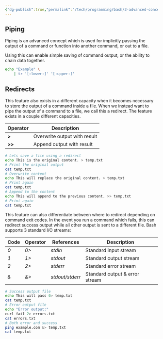 ```yaml
---
{"dg-publish":true,"permalink":"/tech/programming/bash/3-advanced-concepts/3-2-piping-and-redirects/","created":"2024-03-04T20:45:07.461-05:00","updated":"2024-03-05T10:44:56.581-05:00"}
---
```


## Piping

Piping is an advanced concept which is used for implicitly passing the output of a command or function into another command, or out to a file.

Using this can enable simple saving of command output, or the ability to chain data together.

```bash
echo "Example" \
	| tr '[:lower:]' '[:upper:]'
```

## Redirects

This feature also exists in a different capacity when it becomes necessary to store the output of a command inside a file. When we instead want to pipe the output of a command to a file, we call this a redirect. The feature exists in a couple different capacities.

| Operator | Description                  |
| -------- | ---------------------------- |
| **>**    | Overwrite output with result |
| **>>**   | Append output with result    |

```bash
# Lets save a file using a redirect
echo This is the original content. > temp.txt
# Print the original output
cat temp.txt
# Overwrite content
echo This will replace the original content. > temp.txt
# Print again
cat temp.txt
# Append to the content
echo This will append to the previous content. >> temp.txt
# Print again
cat temp.txt
```

This feature can also differentiate between where to redirect depending on command exit codes. In the event you run a command which fails, this can redirect success output while all other output is sent to a different file. Bash supports 3 standard I/O streams:

| Code | Operator | References      | Description                    |
| ---- | -------- | --------------- | ------------------------------ |
| *0*  | *0>*     | *stdin*         | Standard input stream          |
| *1*  | *1>*     | *stdout*        | Standard output stream         |
| *2*  | *2>*     | *stderr*        | Standard error stream          |
| *&*  | *&>*     | *stdout/stderr* | Standard output & error stream |

```bash
# Success output file
echo This will pass 0> temp.txt
cat temp.txt
# Error output file
echo "Error output:"
curl fail 2> errors.txt
cat errors.txt
# Both error and success
ping example.com &> temp.txt
cat temp.txt
```